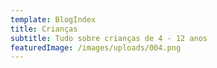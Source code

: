 ```yaml
---
template: BlogIndex
title: Crianças
subtitle: Tudo sobre crianças de 4 - 12 anos
featuredImage: /images/uploads/004.png
---
```


